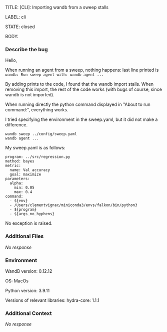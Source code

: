TITLE:
[CLI]: Importing wandb from a sweep stalls

LABEL:
cli

STATE:
closed

BODY:
### Describe the bug

Hello,

When running an agent from a sweep, nothing happens: last line printed is 
`wandb: Run sweep agent with: wandb agent ...`

By adding prints to the code, I found that the wandb import stalls. When removing this import, the rest of the code works (with bugs of course, since wandb is not imported).

When running directly the python command displayed in "About to run command:", everything works. 

I tried specifying the environment in the sweep.yaml, but it did not make a difference.

<!--- A minimal code snippet between the quotes below  -->
```
wandb sweep ../config/sweep.yaml
wandb agent ...
```

My sweep.yaml is as follows: 

```
program: ../src/regression.py
method: bayes
metric:
  name: Val accuracy
  goal: maximize
parameters:
  alpha:
    min: 0.05
    max: 0.4
command:
  - ${env}
  - /Users/clementvignac/miniconda3/envs/falkon/bin/python3
  - ${program}
  - ${args_no_hyphens}
```

<!--- A full traceback of the exception in the quotes below -->

No exception is raised.


### Additional Files

_No response_

### Environment

WandB version: 0.12.12

OS: MacOs

Python version: 3.9.11

Versions of relevant libraries:
hydra-core: 1.1.1

### Additional Context

_No response_

